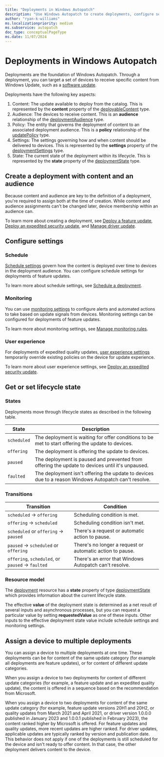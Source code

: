 ```yaml
---
title: "Deployments in Windows Autopatch"
description: "Use Windows Autopatch to create deployments, configure settings, and set lifecycle state. Assign a device to multiple deployments."
author: "ryan-k-williams"
ms.localizationpriority: medium
ms.subservice: autopatch
doc_type: conceptualPageType
ms.date: 11/07/2024
---
```


# Deployments in Windows Autopatch

Deployments are the foundation of Windows Autopatch. Through a deployment, you can target a set of devices to receive specific content from Windows Update, such as a [software update](windowsupdates-software-updates.md).

Deployments have the following key aspects:

1. Content: The update available to deploy from the catalog. This is represented by the **content** property of the [deployableContent](/graph/api/resources/windowsupdates-deployablecontent) type.
2. Audience: The devices to receive content. This is an **audience** relationship of the [deploymentAudience](/graph/api/resources/windowsupdates-deploymentaudience) type.
3. Policy: The entity that governs the deployment of content to an associated deployment audience.  This is a **policy** relationship of the [updatePolicy](/graph/api/resources/windowsupdates-updatepolicy) type.
4. Settings: The settings governing how and when content should be delivered to devices. This is represented by the **settings** property of the [deploymentSettings](/graph/api/resources/windowsupdates-deploymentsettings) type.
5. State: The current state of the deployment within its lifecycle. This is represented by the **state** property of the [deploymentState](/graph/api/resources/windowsupdates-deploymentstate) type.

## Create a deployment with content and an audience

Because content and audience are key to the definition of a deployment, you're required to assign both at the time of creation. While content and audience assignments can't be changed later, device membership within an audience can.

To learn more about creating a deployment, see [Deploy a feature update](/graph/windowsupdates-deploy-update), [Deploy an expedited security update](/graph/windowsupdates-deploy-expedited-update), and [Manage driver update](/graph/windowsupdates-manage-driver-update).

## Configure settings

### Schedule

[Schedule settings](/graph/api/resources/windowsupdates-schedulesettings) govern how the content is deployed over time to devices in the deployment audience. You can configure schedule settings for deployments of feature updates.

To learn more about schedule settings, see [Schedule a deployment](windowsupdates-schedule-deployment.md).

### Monitoring

You can use [monitoring settings](/graph/api/resources/windowsupdates-monitoringsettings) to configure alerts and automated actions to take based on update signals from devices. Monitoring settings can be configured for deployments of feature updates.

To learn more about monitoring settings, see [Manage monitoring rules](windowsupdates-manage-monitoring-rules.md).

### User experience

For deployments of expedited quality updates, [user experience settings](/graph/api/resources/windowsupdates-userexperiencesettings) temporarily override existing policies on the device for update experience.

To learn more about user experience settings, see [Deploy an expedited security update](windowsupdates-deploy-expedited-update.md).

## Get or set lifecycle state

### States

Deployments move through lifecycle states as described in the following table.

| State       | Description                                                                                       |
|-------------|---------------------------------------------------------------------------------------------------|
| `scheduled` | The deployment is waiting for offer conditions to be met to start offering the update to devices. |
| `offering`  | The deployment is offering the update to devices.                                                 |
| `paused`    | The deployment is paused and prevented from offering the update to devices until it's unpaused.  |
| `faulted`   | The deployment isn't offering the update to devices due to a reason Windows Autopatch can't resolve.  |


### Transitions

| Transition                           | Condition                                |
|--------------------------------------|------------------------------------------|
| `scheduled` → `offering`             | Scheduling condition is met.             |
| `offering` → `scheduled`             | Scheduling condition isn't met.         |
| `scheduled` or `offering` → `paused` | There's a request or automatic action to pause. |
| `paused` → `scheduled` or `offering` | There's no longer a request or automatic action to pause. |
| `offering`, `scheduled`, or `paused` → `faulted` | There's an error that Windows Autopatch can't resolve. |

### Resource model

The [deployment](/graph/api/resources/windowsupdates-deployment) resource has a **state** property of type [deploymentState](/graph/api/resources/windowsupdates-deploymentstate) which provides information about the current lifecycle state.

The effective **value** of the deployment state is determined as a net result of several inputs and asynchronous processes, but you can request a particular value by setting **requestedValue** as one of these inputs. Other inputs to the effective deployment state value include schedule settings and monitoring settings.

## Assign a device to multiple deployments

You can assign a device to multiple deployments at one time. These deployments can be for content of the same update category (for example all deployments are feature updates), or for content of different update categories.

When you assign a device to two deployments for content of different update categories (for example, a feature update and an expedited quality update), the content is offered in a sequence based on the recommendation from Microsoft.

When you assign a device to two deployments for content of the same update category (for example, feature update versions 20H1 and 20H2, or quality updates from March 2021 and April 2021, or driver version 1.0.0.0 published in January 2023 and 1.0.0.1 published in February 2023), the content ranked higher by Microsoft is offered. For feature updates and quality updates, more recent updates are higher ranked. For driver updates, applicable updates are typically ranked by version and publication date.  This behavior does not apply if one of the deployments is still scheduled for the device and isn't ready to offer content. In that case, the other deployment delivers content to the device.
